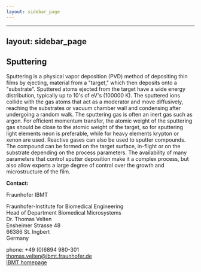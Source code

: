 ```yaml
---
layout: sidebar_page
---
```


---
layout: sidebar_page
---

## Sputtering

Sputtering is a physical vapor deposition (PVD) method of depositing thin films by ejecting, material from a "target," which then deposits onto a "substrate".
Sputtered atoms ejected from the target have a wide energy distribution, typically up to 10's of eV's (100000 K). The sputtered ions  collide with the gas atoms that act as a moderator and move diffusively, reaching the substrates or vacuum chamber wall and condensing after undergoing a random walk. The sputtering gas is often an inert gas such as argon. For efficient momentum transfer, the atomic weight of the sputtering gas should be close to the atomic weight of the target, so for sputtering light elements neon is preferable, while for heavy elements krypton or xenon are used. Reactive gases can also be used to sputter compounds. The compound can be formed on the target surface, in-flight or on the substrate depending on the process parameters. The availability of many parameters that control sputter deposition make it a complex process, but also allow experts a large degree of control over the growth and microstructure of the film.
<!--break-->
__Contact:__


Fraunhofer IBMT

Fraunhofer-Institute for Biomedical Engineering   
Head of Department Biomedical Microsystems   
Dr. Thomas Velten    
Ensheimer Strasse 48   
66386 St. Ingbert   
Germany   

phone: +49 (0)6894 980-301   
thomas.velten@ibmt.fraunhofer.de  
[IBMT homepage](http://www.ibmt.fraunhofer.de/fhg/ibmt_en/biomedical_engineering/biomedical_microsystems/microsensors_microfluidics/index.jsp)